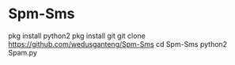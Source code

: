 # Spm-Sms

pkg install python2
pkg install git
git clone https://github.com/wedusganteng/Spm-Sms
cd Spm-Sms
python2 Spam.py
